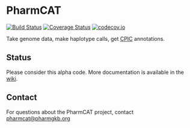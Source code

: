 # PharmCAT

[![Build Status](https://travis-ci.org/PharmGKB/PharmCAT.svg?branch=master)](https://travis-ci.org/PharmGKB/PharmCAT)
[![Coverage Status](https://coveralls.io/repos/github/PharmGKB/PharmCAT/badge.svg?branch=master)](https://coveralls.io/github/PharmGKB/PharmCAT?branch=master)
[![codecov.io](https://codecov.io/github/PharmGKB/PharmCAT/coverage.svg?branch=master)](https://codecov.io/github/PharmGKB/PharmCAT?branch=master)

Take genome data, make haplotype calls, get [CPIC](https://cpicpgx.org) annotations.


## Status

Please consider this alpha code.  More documentation is available in the [wiki](../../wiki).


## Contact

For questions about the PharmCAT project, contact [pharmcat@pharmgkb.org](mailto:pharmcat@pharmgkb.org)
